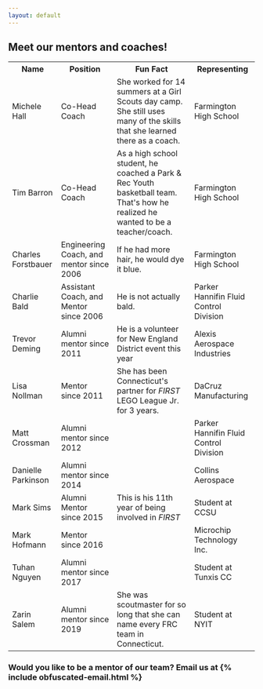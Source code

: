 ```yaml
---
layout: default
---
```

<link rel="stylesheet" type="text/css" media="all" href="/assets/css/coaches.css"/>

<html>
<h2>Meet our mentors and coaches!</h2>
<table>
        <tr>
            <th>Name</th>
            <th>Position</th>
            <th>Fun Fact</th>
            <th>Representing</th>
        </tr>
        <tr>
            <td>Michele Hall</td>
            <td>Co-Head Coach</td>
            <td>She worked for 14 summers at a Girl Scouts day camp. She still uses many of the skills that she learned there as a                      coach.</td>
            <td>Farmington High School</td> 
        </tr>
        <tr>
            <td>Tim Barron</td>
            <td>Co-Head Coach</td>
            <td>As a high school student, he coached a Park & Rec Youth basketball team. That's how he realized he wanted to be a teacher/coach.</td>
            <td>Farmington High School</td>
        </tr>
        <tr>
            <td>Charles Forstbauer</td>
            <td>Engineering Coach, and mentor since 2006</td>
            <td>If he had more hair, he would dye it blue. </td>
            <td>Farmington High School</td>
        </tr>
        <tr>
            <td>Charlie Bald</td>
            <td>Assistant Coach, and Mentor since 2006</td>
            <td>He is not actually bald.</td>
            <td>Parker Hannifin Fluid Control Division</td>
        </tr>
        <tr>
            <td>Trevor Deming</td>
            <td>Alumni mentor since 2011</td>
            <td>He is a volunteer for New England District event this year</td>
            <td>Alexis Aerospace Industries</td>
        </tr>
        <tr>
            <td>Lisa Nollman</td>
            <td>Mentor since 2011</td>
            <td>She has been Connecticut's partner for <i>FIRST</i> LEGO League Jr. for 3 years.</td>
            <td>DaCruz Manufacturing</td>
        </tr>
        <tr>
            <td>Matt Crossman</td>
            <td>Alumni mentor since 2012</td>
            <td></td>
            <td>Parker Hannifin Fluid Control Division</td>
        </tr>
        <tr>
            <td>Danielle Parkinson</td>
            <td>Alumni mentor since 2014</td>
            <td></td>
            <td>Collins Aerospace</td>
        </tr>
        <tr>
            <td>Mark Sims</td>
            <td>Alumni Mentor since 2015</td>
            <td>This is his 11th year of being involved in <i>FIRST</i></td>
            <td>Student at CCSU</td>
        </tr>
        <tr>
            <td>Mark Hofmann</td>
            <td>Mentor since 2016</td>
            <td></td>
            <td>Microchip Technology Inc.</td>
        </tr>
        <tr>
            <td>Tuhan Nguyen</td>
            <td>Alumni mentor since 2017</td>
            <td></td>
            <td>Student at Tunxis CC</td>
         </tr>
        <tr> 
            <td>Zarin Salem</td>
            <td>Alumni mentor since 2019</td>
            <td>She was scoutmaster for so long that she can name every FRC team in Connecticut.</td>
            <td>Student at NYIT</td>
        </tr>
    </table>
    <h3>Would you like to be a mentor of our team? Email us at {% include obfuscated-email.html %}</h3>
</html>
